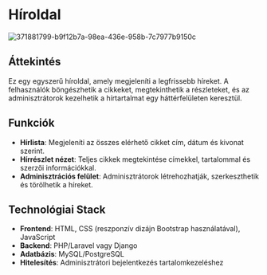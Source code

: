 # Híroldal
![371881799-b9f12b7a-98ea-436e-958b-7c7977b9150c](https://github.com/user-attachments/assets/26c42280-f927-4efb-9783-d4fdaf44f75b)

## Áttekintés
Ez egy egyszerű híroldal, amely megjeleníti a legfrissebb híreket. A felhasználók böngészhetik a cikkeket, megtekinthetik a részleteket, és az adminisztrátorok kezelhetik a hírtartalmat egy háttérfelületen keresztül.

## Funkciók
- **Hírlista**: Megjeleníti az összes elérhető cikket cím, dátum és kivonat szerint.
- **Hírrészlet nézet**: Teljes cikkek megtekintése címekkel, tartalommal és szerzői információkkal.
- **Adminisztrációs felület**: Adminisztrátorok létrehozhatják, szerkeszthetik és törölhetik a híreket.

## Technológiai Stack
- **Frontend**: HTML, CSS (reszponzív dizájn Bootstrap használatával), JavaScript
- **Backend**: PHP/Laravel vagy Django
- **Adatbázis**: MySQL/PostgreSQL
- **Hitelesítés**: Adminisztrátori bejelentkezés tartalomkezeléshez
